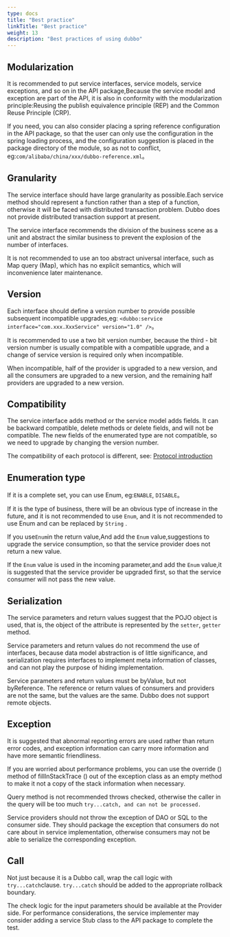 ```yaml
---
type: docs
title: "Best practice"
linkTitle: "Best practice"
weight: 13
description: "Best practices of using dubbo"
---
```


## Modularization

It is recommended to put service interfaces, service models, service exceptions, and so on in the API package,Because the service model and exception are part of the API, it is also in conformity with the modularization principle:Reusing the publish equivalence principle (REP) and the Common Reuse Principle (CRP).

If you need, you can also consider placing a spring reference configuration in the API package, so that the user can only use the configuration in the spring loading process, and the configuration suggestion is placed in the package directory of the module, so as not to conflict, eg:`com/alibaba/china/xxx/dubbo-reference.xml`。

## Granularity

The service interface should have large granularity as possible.Each service method should represent a function rather than a step of a function, otherwise it will be faced with distributed transaction problem. Dubbo does not provide distributed transaction support at present.

The service interface recommends the division of the business scene as a unit and abstract the similar business to prevent the explosion of the number of interfaces.

It is not recommended to use an too abstract universal interface, such as Map query (Map), which has no explicit semantics, which will inconvenience later maintenance.

## Version

Each interface should define a version number to provide possible subsequent incompatible upgrades,eg: `<dubbo:service interface="com.xxx.XxxService" version="1.0" />`。

It is recommended to use a two bit version number, because the third - bit version number is usually compatible with a compatible upgrade, and a change of service version is required only when incompatible.

When incompatible, half of the provider is upgraded to a new version, and all the consumers are upgraded to a new version, and the remaining half providers are upgraded to a new version.

## Compatibility

The service interface adds method or the service model adds fields. It can be backward compatible, delete methods or delete fields, and will not be compatible. The new fields of the enumerated type are not compatible, so we need to upgrade by changing the version number.

The compatibility of each protocol is different, see: [Protocol introduction](../references/protocol/)

## Enumeration type

If it is a complete set, you can use Enum, eg:`ENABLE`, `DISABLE`。

If it is the type of business, there will be an obvious type of increase in the future, and it is not recommended to use  `Enum`, and it is not recommended to use Enum and can be replaced by  `String` .

If you use`Enum`in the return value,And add the  `Enum` value,suggestions to upgrade the service consumption, so that the service provider does not return a new value.

If the  `Enum`  value is used in the incoming parameter,and add the `Enum` value,it is suggested that the service provider be upgraded first, so that the service consumer will not pass the new value.

## Serialization

The service parameters and return values suggest that the POJO object is used, that is, the object of the attribute is represented by the `setter`, `getter` method.

Service parameters and return values do not recommend the use of interfaces, because data model abstraction is of little significance, and serialization requires interfaces to implement meta information of classes, and can not play the purpose of hiding implementation.

Service parameters and return values must be byValue, but not byReference. The reference or return values of consumers and providers are not the same, but the values are the same. Dubbo does not support remote objects.

## Exception

It is suggested that abnormal reporting errors are used rather than return error codes, and exception information can carry more information and have more semantic friendliness.

If you are worried about performance problems, you can use the override () method of fillInStackTrace () out of the exception class as an empty method to make it not a copy of the stack information when necessary.

Query method is not recommended throws checked, otherwise the caller in the query will be too much `try...catch, and can not be processed.`

Service providers should not throw the exception of DAO or SQL to the consumer side. They should package the exception that consumers do not care about in service implementation, otherwise consumers may not be able to serialize the corresponding exception.

## Call

Not just because it is a Dubbo call, wrap the call logic with `try...catch`clause. `try...catch` should be added to the appropriate rollback boundary.

The check logic for the input parameters should be available at the Provider side. For performance considerations, the service implementer may consider adding a service Stub class to the API package to complete the test.

